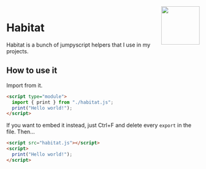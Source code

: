 <img align="right" height="100" src="http://img.todepond.com/IMG/Habitat@0.25x.png">

# Habitat

Habitat is a bunch of jumpyscript helpers that I use in my projects.

## How to use it

Import from it.

```html
<script type="module">
  import { print } from "./habitat.js";
  print("Hello world!");
</script>
```

If you want to embed it instead, just Ctrl+F and delete every `export` in the file. Then...

```html
<script src="habitat.js"></script>
<script>
  print("Hello world!");
</script>
```

